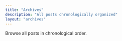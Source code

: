 ```yaml
---
title: "Archives"
description: "All posts chronologically organized"
layout: "archives"
---
```


Browse all posts in chronological order.